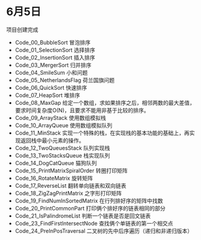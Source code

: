 # 6月5日
项目创建完成
* Code_00_BubbleSort 冒泡排序
* Code_01_SelectionSort 选择排序
* Code_02_InsertionSort 插入排序
* Code_03_MergerSort 归并排序
* Code_04_SmileSum 小和问题
* Code_05_NetherlandsFlag 荷兰国旗问题
* Code_06_QuickSort 快速排序
* Code_07_HeapSort 堆排序
* Code_08_MaxGap 给定一个数组，求如果排序之后，相邻两数的最大差值，要求时间复杂度O(N)，且要求不能用非基于比较的排序。
* Code_09_ArrayStack 使用数组模拟栈
* Code_10_ArrayQueue 使用数组模拟队列
* Code_11_MinStack 实现一个特殊的栈，在实现栈的基本功能的基础上，再实现返回栈中最小元素的操作。
* Code_12_TwoQueuesStack 队列实现栈
* Code_13_TwoStacksQueue 栈实现队列
* Code_14_DogCatQueue 猫狗队列
* Code_15_PrintMatrixSpiralOrder 转圈打印矩阵
* Code_16_RotateMatrix 旋转矩阵
* Code_17_ReverseList 翻转单向链表和双向链表
* Code_18_ZigZagPrintMatrix 之字形打印矩阵
* Code_19_FindNumInSortedMatrix 在行列排好序的矩阵中找数
* Code_20_PrintCommonPart 打印俩个排好序的链表相同的部分
* Code_21_IsPalindromeList 判断一个链表是否是回文链表
* Code_23_FindFirstIntersectNode 查找俩个单链表的第一个相交点
* Code_24_PreInPosTraversal 二叉树的先中后序遍历（递归和非递归版本）